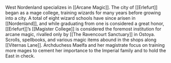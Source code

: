 West Nordenland specializes in [[Arcane Magic]]. The city of [[Erlefurt]] began as a mage college, training wizards for many years before growing into a city. A total of eight wizard schools have since arisen in [[Nordenland]], and while graduating from one is considered a great honor, [[Erlefurt]]’s [[Magister College]] is considered the foremost institution for arcane magic, rivalled only by [[The Ravencourt Sanctuary]] in Ostoya. Scrolls, spellbooks, and various magic items abound in the shops along [[Viternas Lane]]. Archduchess Maelfa and her magistrate focus on training more mages to cement her importance to the Imperial family and to hold the East in check.